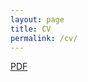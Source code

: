 ```yaml
---
layout: page
title: CV
permalink: /cv/
---
```


<a href="https://brksnmz.github.io/assets/BS_CV2023.pdf" target="_blank">PDF</a>
